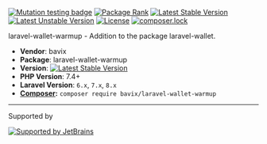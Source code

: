 [![Mutation testing badge](https://badge.stryker-mutator.io/github.com/bavix/laravel-wallet-warmup/master)](https://packagist.org/packages/bavix/laravel-wallet-warmup)
[![Package Rank](https://phppackages.org/p/bavix/laravel-wallet-warmup/badge/rank.svg)](https://packagist.org/packages/bavix/laravel-wallet-warmup)
[![Latest Stable Version](https://poser.pugx.org/bavix/laravel-wallet-warmup/v/stable)](https://packagist.org/packages/bavix/laravel-wallet-warmup)
[![Latest Unstable Version](https://poser.pugx.org/bavix/laravel-wallet-warmup/v/unstable)](https://packagist.org/packages/bavix/laravel-wallet-warmup)
[![License](https://poser.pugx.org/bavix/laravel-wallet-warmup/license)](https://packagist.org/packages/bavix/laravel-wallet-warmup)
[![composer.lock](https://poser.pugx.org/bavix/laravel-wallet-warmup/composerlock)](https://packagist.org/packages/bavix/laravel-wallet-warmup)

laravel-wallet-warmup - Addition to the package laravel-wallet.

* **Vendor**: bavix
* **Package**: laravel-wallet-warmup
* **Version**: [![Latest Stable Version](https://poser.pugx.org/bavix/laravel-wallet-swap/v/stable)](https://packagist.org/packages/bavix/laravel-wallet-warmup)
* **PHP Version**: 7.4+ 
* **Laravel Version**: `6.x`, `7.x`, `8.x`
* **[Composer](https://getcomposer.org/):** `composer require bavix/laravel-wallet-warmup`

---
Supported by

[![Supported by JetBrains](https://cdn.rawgit.com/bavix/development-through/46475b4b/jetbrains.svg)](https://www.jetbrains.com/)
